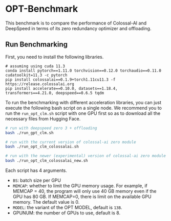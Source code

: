# OPT-Benchmark

This benchmark is to compare the performance of Colossal-AI and DeepSpeed in terms of its zero redundancy optimizer and offloading.


## Run Benchmarking

First, you need to install the following libraries.

```
# assuming using cuda 11.3
conda install pytorch==1.11.0 torchvision==0.12.0 torchaudio==0.11.0 cudatoolkit=11.3 -c pytorch
pip install colossalai==0.1.9+torch1.11cu11.3 -f https://release.colossalai.org
pip install accelerate==0.10.0, datasets==1.18.4, transformers==4.21.0, deepspeed==0.6.5 tqdm
```

To run the benchmarking with different acceleration libraries, you can just execute the following bash script on a single node. We recommend you to run the `run_opt_clm.sh` script with one GPU first so as to download all the necessary files from Hugging Face.

```bash
# run with deepspeed zero 3 + offloading
bash ./run_gpt_clm.sh

# run with the current version of colossal-ai zero module
bash ./run_opt_clm_colossalai.sh

# run with the newer (experimental) version of colossal-ai zero module
bash ./run_opt_clm_colossalai_new.sh
```

Each script has 4 arguments.
- `BS`: batch size per GPU
- `MEMCAP`: whether to limit the GPU memory usage. For example, if MEMCAP = 40, the program will only use 40 GB memory even if the GPU has 80 GB. If MEMCAP=0, there is limit on the available GPU memory. The default value is 0.
- `MODEL`: the variant of the OPT MODEL, default is `13B`.
- GPUNUM: the number of GPUs to use, default is 8.


